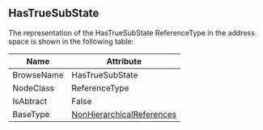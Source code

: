 <!-- objecttype -->
## HasTrueSubState
The representation of the HasTrueSubState ReferenceType in the address space is shown in the following table:  

|Name|Attribute|
|---|---|
|BrowseName|HasTrueSubState|
|NodeClass|ReferenceType|
|IsAbtract|False|
|BaseType|[NonHierarchicalReferences](../../../Part3/ReferenceTypes/NonHierarchicalReferences/readme.md)|

